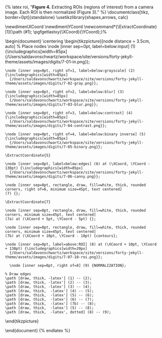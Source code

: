 {% latex roi, "<strong>Figure 4.</strong> Extracting ROIs (regions of interest) from a camera image. Each ROI is then normalized (Figure 3)."  %}
\documentclass[tikz, border=0pt]{standalone}
\usetikzlibrary{shapes,arrows, calc}

\newdimen\XCoord
\newdimen\YCoord
\newcommand*{\ExtractCoordinate}[1]{\path (#1); \pgfgetlastxy{\XCoord}{\YCoord};}%

\begin{document}
\centering
\begin{tikzpicture}[node distance = 3.5cm, auto]
    % Place nodes
    \node [inner sep=0pt, label=below:input] (1) {\includegraphics[width=85px]
      {/Users/saldavonschwartz/workspace/site/versions/forty-jekyll-theme/assets/images/digits/7-01-in.png}};

    \node [inner sep=0pt, right of=1, label=below:grayscale] (2) {\includegraphics[width=85px]
      {/Users/saldavonschwartz/workspace/site/versions/forty-jekyll-theme/assets/images/digits/7-02-gray.png}};

    \node [inner sep=0pt, right of=2, label=below:blur] (3) {\includegraphics[width=85px]
      {/Users/saldavonschwartz/workspace/site/versions/forty-jekyll-theme/assets/images/digits/7-03-blur.png}};

    \node [inner sep=0pt, right of=3, label=below:contrast] (4) {\includegraphics[width=85px]
      {/Users/saldavonschwartz/workspace/site/versions/forty-jekyll-theme/assets/images/digits/7-04-contrast.png}};

    \node [inner sep=0pt, right of=4, label=below:binary inverse] (5) {\includegraphics[width=85px]
      {/Users/saldavonschwartz/workspace/site/versions/forty-jekyll-theme/assets/images/digits/7-05-binary.png}};

    \ExtractCoordinate{5}

    \node [inner sep=0pt, label=below:edges] (6) at (\XCoord, \YCoord - 130pt) {\includegraphics[width=85px]
      {/Users/saldavonschwartz/workspace/site/versions/forty-jekyll-theme/assets/images/digits/7-06-canny.png}};

    \node [inner sep=0pt, rectangle, draw, fill=white, thick, rounded corners, right of=6, minimum size=45pt, text centered]
    (7) {};

    \ExtractCoordinate{7}

    \node [inner sep=0pt, rectangle, draw, fill=white, thick, rounded corners, minimum size=45pt, text centered]
    (7a) at (\XCoord + 5pt, \YCoord - 5pt) {};

    \node [inner sep=0pt, rectangle, draw, fill=white, thick, rounded corners, minimum size=45pt, text centered]
    (7b) at (\XCoord + 10pt, \YCoord - 10pt) {contours};

    \node [inner sep=0pt, label=above:ROI] (8) at (\XCoord + 10pt, \YCoord + 130pt) {\includegraphics[width=20px]
      {/Users/saldavonschwartz/workspace/site/versions/forty-jekyll-theme/assets/images/digits/7-07-10-roi.png}};

      \node [inner sep=0pt, right of=8] (9) {NORMALIZATION};

    % Draw edges
    \path [draw, thick, -latex'] (1) -- (2);
    \path [draw, thick, -latex'] (2) -- (3);
    \path [draw, thick, -latex'] (3) -- (4);
    \path [draw, thick,  -latex'] (4) -- (5);
    \path [draw, thick,  -latex'] (5) -- (6);
    \path [draw, thick,  -latex'] (6) -- (7);
    \path [draw, thick,  -latex'] (7b) -- (8);
    \path [draw, thick,  -latex'] (5) -- (8);
    \path [draw, thick,  -latex', dotted] (8) -- (9);
\end{tikzpicture}

\end{document}
{% endlatex %}
